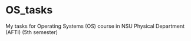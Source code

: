# OS_tasks
My tasks for Operating Systems (OS) course in NSU Physical Department (AFTI) (5th semester)
